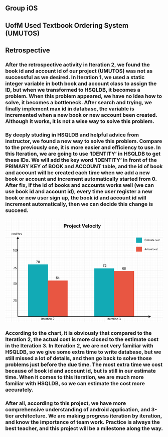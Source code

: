 ## Group iOS
## UofM Used Textbook Ordering System (UMUTOS)
## Retrospective
### After the retrospective activity in Iteration 2, we found the book id and account id of our project (UMUTOS) was not as successful as we desired. In Iteration 1, we used a static integer variable in both book and account class to assign the ID, but when we transformed to HSQLDB, it becomes a problem. When this problem appeared, we have no idea how to solve, it becomes a bottleneck. After search and trying, we finally implement max id in database, the variable is incremented when a new book or new account been created. Although it works, it is not a wise way to solve this problem. 
### By deeply studing in HSQLDB and helpful advice from instructor, we found a new way to solve this problem. Compare to the previously one, it is more easier and efficiency to use. In this Iteration, we are going to use ‘IDENTITY’ in HSQLDB to get these IDs. We will add the key word ‘IDENTITY’ in front of the PRIMARY KEY of BOOK and ACCOUNT table, and the id of book and account will be created each time when we add a new book or account and increment automatically started from 0. After fix, if the id of books and accounts works well (we can use book id and account id), every time user register a new book or new user sign up, the book id and account id will increment automatically, then we can decide this change is succeed.
![alt text](/retrospective.png "retrospective")
### According to the chart, it is obviously that compared to the Iteration 2, the actual cost is more closed to the estimate cost in the Iteration 3. In Iteration 2, we are not very familiar with HSQLDB, so we give some extra time to write database, but we still missed a lot of details, and then go back to solve those problems just before the due time. The most extra time we cost because of book id and account id, but is still in our estimate time. When it comes to this iteration, we are much more familiar with HSQLDB, so we can estimate the cost more accurately.
### After all, according to this project, we have more comprehensive understanding of android application, and 3-tier architecture. We are making progress iteration by iteration, and know the importance of team work. Practice is always the best teacher, and this project will be a milestone along the way.